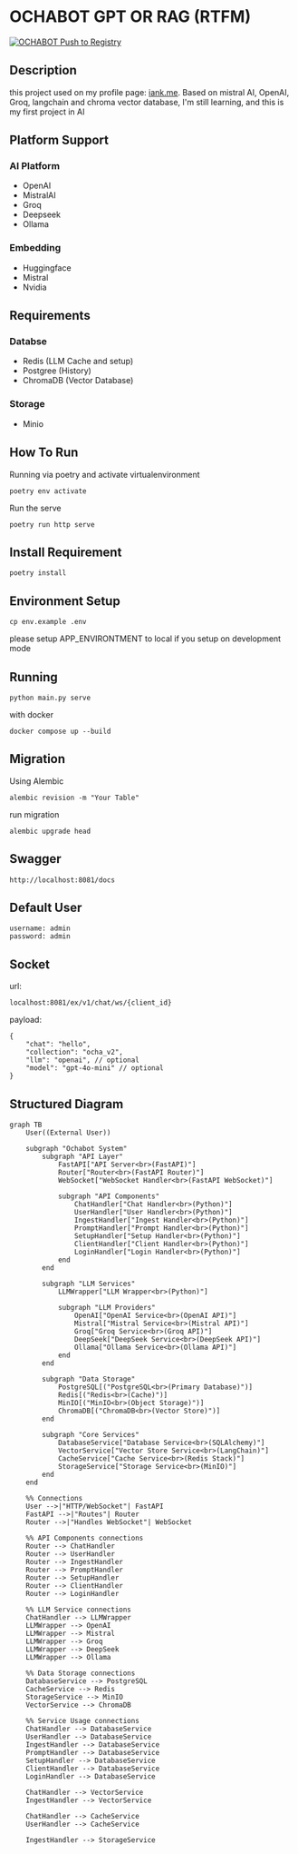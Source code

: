 # OCHABOT GPT OR RAG (RTFM)
[![OCHABOT Push to Registry](https://github.com/sofyan48/ochabot/actions/workflows/production.yml/badge.svg?branch=main)](https://github.com/sofyan48/ochabot/actions/workflows/production.yml)
## Description
this project used on my profile page: [iank.me](https://iank.me).
Based on mistral AI, OpenAI, Groq, langchain and chroma vector database, I'm still learning, and this is my first project in AI

## Platform Support
### AI Platform
- OpenAI
- MistralAI
- Groq
- Deepseek
- Ollama

### Embedding
- Huggingface
- Mistral
- Nvidia

## Requirements
### Databse
- Redis (LLM Cache and setup)
- Postgree (History)
- ChromaDB (Vector Database)
### Storage
- Minio

## How To Run
Running via poetry and activate virtualenvironment
```
poetry env activate
```
Run the serve
```
poetry run http serve
```

## Install Requirement
```
poetry install
```

## Environment Setup
```
cp env.example .env
```
please setup APP_ENVIRONTMENT to local if you setup on development mode

## Running 
```
python main.py serve
```
with docker
```
docker compose up --build
```

## Migration
Using Alembic
```
alembic revision -m "Your Table"
```
run migration
```
alembic upgrade head
```

## Swagger
```
http://localhost:8081/docs
```

## Default User
```
username: admin
password: admin
```

## Socket
url:
```
localhost:8081/ex/v1/chat/ws/{client_id}
```
payload:
```
{
    "chat": "hello",
    "collection": "ocha_v2",
    "llm": "openai", // optional
    "model": "gpt-4o-mini" // optional
}
```

## Structured Diagram
```mermaid
graph TB
    User((External User))
    
    subgraph "Ochabot System"
        subgraph "API Layer"
            FastAPI["API Server<br>(FastAPI)"]
            Router["Router<br>(FastAPI Router)"]
            WebSocket["WebSocket Handler<br>(FastAPI WebSocket)"]
            
            subgraph "API Components"
                ChatHandler["Chat Handler<br>(Python)"]
                UserHandler["User Handler<br>(Python)"]
                IngestHandler["Ingest Handler<br>(Python)"]
                PromptHandler["Prompt Handler<br>(Python)"]
                SetupHandler["Setup Handler<br>(Python)"]
                ClientHandler["Client Handler<br>(Python)"]
                LoginHandler["Login Handler<br>(Python)"]
            end
        end

        subgraph "LLM Services"
            LLMWrapper["LLM Wrapper<br>(Python)"]
            
            subgraph "LLM Providers"
                OpenAI["OpenAI Service<br>(OpenAI API)"]
                Mistral["Mistral Service<br>(Mistral API)"]
                Groq["Groq Service<br>(Groq API)"]
                DeepSeek["DeepSeek Service<br>(DeepSeek API)"]
                Ollama["Ollama Service<br>(Ollama API)"]
            end
        end

        subgraph "Data Storage"
            PostgreSQL[("PostgreSQL<br>(Primary Database)")]
            Redis[("Redis<br>(Cache)")]
            MinIO[("MinIO<br>(Object Storage)")]
            ChromaDB[("ChromaDB<br>(Vector Store)")]
        end

        subgraph "Core Services"
            DatabaseService["Database Service<br>(SQLAlchemy)"]
            VectorService["Vector Store Service<br>(LangChain)"]
            CacheService["Cache Service<br>(Redis Stack)"]
            StorageService["Storage Service<br>(MinIO)"]
        end
    end

    %% Connections
    User -->|"HTTP/WebSocket"| FastAPI
    FastAPI -->|"Routes"| Router
    Router -->|"Handles WebSocket"| WebSocket
    
    %% API Components connections
    Router --> ChatHandler
    Router --> UserHandler
    Router --> IngestHandler
    Router --> PromptHandler
    Router --> SetupHandler
    Router --> ClientHandler
    Router --> LoginHandler

    %% LLM Service connections
    ChatHandler --> LLMWrapper
    LLMWrapper --> OpenAI
    LLMWrapper --> Mistral
    LLMWrapper --> Groq
    LLMWrapper --> DeepSeek
    LLMWrapper --> Ollama

    %% Data Storage connections
    DatabaseService --> PostgreSQL
    CacheService --> Redis
    StorageService --> MinIO
    VectorService --> ChromaDB

    %% Service Usage connections
    ChatHandler --> DatabaseService
    UserHandler --> DatabaseService
    IngestHandler --> DatabaseService
    PromptHandler --> DatabaseService
    SetupHandler --> DatabaseService
    ClientHandler --> DatabaseService
    LoginHandler --> DatabaseService

    ChatHandler --> VectorService
    IngestHandler --> VectorService
    
    ChatHandler --> CacheService
    UserHandler --> CacheService
    
    IngestHandler --> StorageService
```